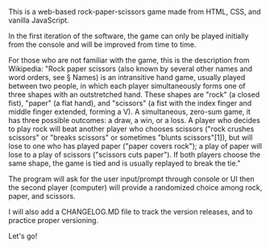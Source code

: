 This is a web-based rock-paper-scissors game made from HTML, CSS, and vanilla JavaScript.

In the first iteration of the software, the game can only be played initially from the console and will be improved from time to time.

For those who are not familiar with the game, this is the description from Wikipedia:
"Rock paper scissors (also known by several other names and word orders, see § Names) is an intransitive hand game, usually played between two people, in which each player simultaneously forms one of three shapes with an outstretched hand. These shapes are "rock" (a closed fist), "paper" (a flat hand), and "scissors" (a fist with the index finger and middle finger extended, forming a V).
A simultaneous, zero-sum game, it has three possible outcomes: a draw, a win, or a loss. A player who decides to play rock will beat another player who chooses scissors ("rock crushes scissors" or "breaks scissors" or sometimes "blunts scissors"[1]), but will lose to one who has played paper ("paper covers rock"); a play of paper will lose to a play of scissors ("scissors cuts paper"). If both players choose the same shape, the game is tied and is usually replayed to break the tie."

The program will ask for the user input/prompt through console or UI then the second player (computer) will provide a randomized choice among rock, paper, and scissors.

I will also add a CHANGELOG.MD file to track the version releases, and to practice proper versioning.

Let's go!